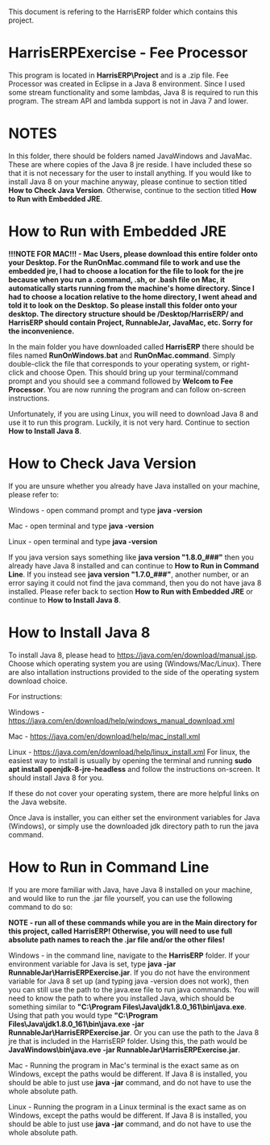 
This document is refering to the HarrisERP folder which contains this project.


# HarrisERPExercise - Fee Processor

This program is located in **HarrisERP\Project** and is a .zip file. Fee Processor was created in Eclipse in a Java 8 environment. Since I used some stream functionality and some lambdas, Java 8 is required to run this program. The stream API and lambda support is not in Java 7 and lower.

# NOTES

In this folder, there should be folders named JavaWindows and JavaMac. These are where copies of the Java 8 jre reside. I have included these so that it is not necessary for the user to install anything. If you would like to install Java 8 on your machine anyway, please continue to section titled **How to Check Java Version**. Otherwise, continue to the section titled **How to Run with Embedded JRE**.

# How to Run with Embedded JRE

**!!!NOTE FOR MAC!!! - Mac Users, please download this entire folder onto your Desktop. For the RunOnMac.command file to work and use the embedded jre, I had to choose a location for the file to look for the jre because when you run a .command, .sh, or .bash file on Mac, it automatically starts running from the machine's home directory. Since I had to choose a location relative to the home directory, I went ahead and told it to look on the Desktop. So please install this folder onto your desktop. The directory structure should be /Desktop/HarrisERP/ and HarrisERP should contain Project, RunnableJar, JavaMac, etc. Sorry for the inconvenience.**

In the main folder you have downloaded called **HarrisERP** there should be files named **RunOnWindows.bat** and **RunOnMac.command**. Simply double-click the file that corresponds to your operating system, or right-click and choose Open. This should bring up your terminal/command prompt and you should see a command followed by **Welcom to Fee Processor**. You are now running the program and can follow on-screen instructions.

Unfortunately, if you are using Linux, you will need to download Java 8 and use it to run this program. Luckily, it is not very hard. Continue to section **How to Install Java 8**.

# How to Check Java Version

If you are unsure whether you already have Java installed on your machine, please refer to:

Windows - open command prompt and type **java -version**

Mac - open terminal and type **java -version**

Linux - open terminal and type **java -version**


If you java version says something like **java version "1.8.0_###"** then you already have Java 8 installed and can continue to **How to Run in Command Line**. If you instead see **java version "1.7.0_###"**, another number, or an error saying it could not find the java command, then you do not have java 8 installed. Please refer back to section **How to Run with Embedded JRE** or continue to **How to Install Java 8**.

# How to Install Java 8

To install Java 8, please head to https://java.com/en/download/manual.jsp. Choose which operating system you are using (Windows/Mac/Linux). There are also intallation instructions provided to the side of the operating system download choice. 

For instructions:

Windows - https://java.com/en/download/help/windows_manual_download.xml

Mac - https://java.com/en/download/help/mac_install.xml

Linux - https://java.com/en/download/help/linux_install.xml       For linux, the easiest way to install is usually by opening the terminal and running **sudo apt install openjdk-8-jre-headless** and follow the instructions on-screen. It should install Java 8 for you.


If these do not cover your operating system, there are more helpful links on the Java website.

Once Java is installer, you can either set the environment variables for Java (Windows), or simply use the downloaded jdk directory path to run the java command.

# How to Run in Command Line

If you are more familiar with Java, have Java 8 installed on your machine, and would like to run the .jar file yourself, you can use the following command to do so:

**NOTE - run all of these commands while you are in the Main directory for this project, called HarrisERP! Otherwise, you will need to use full absolute path names to reach the .jar file and/or the other files!**

Windows - in the command line, navigate to the **HarrisERP** folder. If your environment variable for Java is set, type **java -jar RunnableJar\HarrisERPExercise.jar**. If you do not have the environment variable for Java 8 set up (and typing java -version does not work), then you can still use the path to the java.exe file to run java commands. You will need to know the path to where you installed Java, which should be something similar to **"C:\Program Files\Java\jdk1.8.0_161\bin\java.exe**. Using that path you would type **"C:\Program Files\Java\jdk1.8.0_161\bin\java.exe -jar RunnableJar\HarrisERPExercise.jar**.  Or you can use the path to the Java 8 jre that is included in the HarrisERP folder. Using this, the path would be **JavaWindows\bin\java.eve -jar RunnableJar\HarrisERPExercise.jar**.

Mac - Running the program in Mac's terminal is the exact same as on Windows, except the paths would be different. If Java 8 is installed, you should be able to just use **java -jar** command, and do not have to use the whole absolute path.

Linux - Running the program in a Linux terminal is the exact same as on Windows, except the paths would be different. If Java 8 is installed, you should be able to just use **java -jar** command, and do not have to use the whole absolute path.
